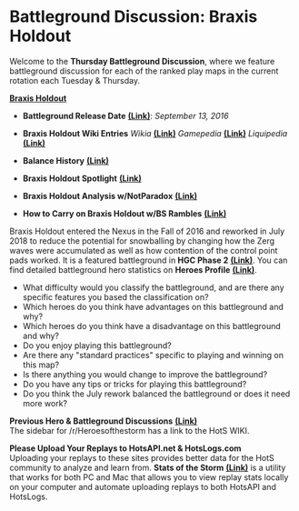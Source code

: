 # Battleground Discussion: Braxis Holdout

Welcome to the **Thursday Battleground Discussion**, where we feature battleground discussion for each of the ranked play maps in the current rotation each Tuesday & Thursday.

[**Braxis Holdout**](https://heroesofthestorm.com/static/images/battlegrounds/bg_braxis_holdout.jpg)

* **Battleground Release Date** [**(Link)**](http://nexuscompendium.com/battlegrounds.php): *September 13, 2016*

* **Braxis Holdout Wiki Entries** *Wikia* [**(Link)**](http://heroesofthestorm.wikia.com/wiki/Braxis_Holdout) *Gamepedia* [**(Link)**](https://heroesofthestorm.gamepedia.com/Braxis_Holdout) *Liquipedia* [**(Link)**](https://liquipedia.net/heroes/Braxis_Holdout)

* **Balance History** [**(Link)**](https://heroespatchnotes.com/battleground/braxisholdout.html)

* **Braxis Holdout Spotlight**  [**(Link)**](https://www.youtube.com/watch?v=_FD8HnlSDy4)

* **Braxis Holdout Analysis w/NotParadox** [**(Link)**](https://www.youtube.com/watch?v=0YbzICO6UkQ&t=1s)

* **How to Carry on Braxis Holdout w/BS Rambles** [**(Link)**](https://www.youtube.com/watch?v=2Vz2B9ixvmA)

Braxis Holdout entered the Nexus in the Fall of 2016 and reworked in July 2018 to reduce the potential for snowballing by changing how the Zerg waves were accumulated as well as how contention of the control point pads worked.  It is a featured battleground in **HGC Phase 2** [**(Link)**](https://masterleague.net/map/braxis-holdout/).  You can find detailed battleground hero statistics on **Heroes Profile** [**(Link)**](https://www.heroesprofile.com/Global/Hero/?timeframe=10&role=All&hero=All&game_type=tl&map=Braxis%2BHoldout&league_tier=all).
  
* What difficulty would you classify the battleground, and are there any specific features you based the classification on?  
* Which heroes do you think have advantages on this battleground and why?
* Which heroes do you think have a disadvantage on this battleground and why?
* Do you enjoy playing this battleground?
* Are there any "standard practices" specific to playing and winning on this map?
* Is there anything you would change to improve the battleground?
* Do you have any tips or tricks for playing this battleground?
* Do you think the July rework balanced the battleground or does it need more work?

**Previous Hero & Battleground Discussions** [**(Link)**](https://www.reddit.com/r/heroesofthestorm/wiki/herodiscussions)  
The sidebar for /r/Heroesofthestorm has a link to the HotS WIKI.

**Please Upload Your Replays to HotsAPI.net & HotsLogs.com**  
Uploading your replays to these sites provides better data for the HotS community to analyze and learn from. **Stats of the Storm** [**(Link)**](https://ebshimizu.github.io/stats-of-the-storm/) is a utility that works for both PC and Mac that allows you to view replay stats locally on your computer and automate uploading replays to both HotsAPI and HotsLogs.